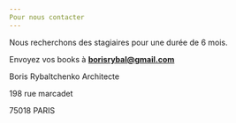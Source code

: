 ```yaml
---
Pour nous contacter
---
```



Nous recherchons des stagiaires pour une durée de 6 mois.


Envoyez vos books à <b>borisrybal@gmail.com</b>

Boris Rybaltchenko Architecte

198 rue marcadet

75018 PARIS

